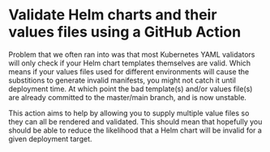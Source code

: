 # Validate Helm charts and their values files using a GitHub Action

Problem that we often ran into was that most Kubernetes YAML validators will only check if your Helm chart templates themselves are valid. Which means if your values files used for different environments will cause the substitions to generate invalid manifests, you might not catch it until deployment time. At which point the bad template(s) and/or values file(s) are already committed to the master/main branch, and is now unstable.

This action aims to help by allowing you to supply multiple value files so they can all be rendered and validated. This should mean that hopefully you should be able to reduce the likelihood that a Helm chart will be invalid for a given deployment target.
